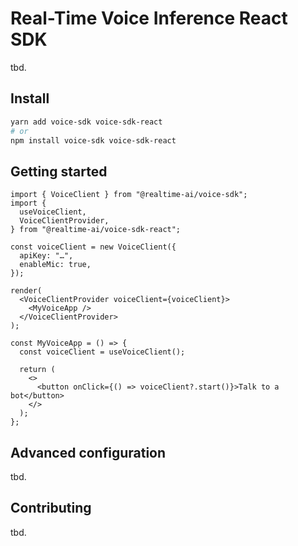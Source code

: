 # Real-Time Voice Inference React SDK

tbd.

## Install

```bash
yarn add voice-sdk voice-sdk-react
# or
npm install voice-sdk voice-sdk-react
```

## Getting started

```tsx
import { VoiceClient } from "@realtime-ai/voice-sdk";
import {
  useVoiceClient,
  VoiceClientProvider,
} from "@realtime-ai/voice-sdk-react";

const voiceClient = new VoiceClient({
  apiKey: "…",
  enableMic: true,
});

render(
  <VoiceClientProvider voiceClient={voiceClient}>
    <MyVoiceApp />
  </VoiceClientProvider>
);

const MyVoiceApp = () => {
  const voiceClient = useVoiceClient();

  return (
    <>
      <button onClick={() => voiceClient?.start()}>Talk to a bot</button>
    </>
  );
};
```

## Advanced configuration

tbd.

## Contributing

tbd.
